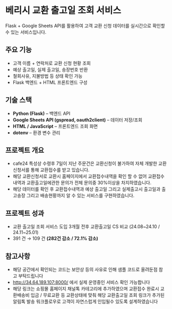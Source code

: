 # 베리시 교환 출고일 조회 서비스

Flask + Google Sheets API를 활용하여 고객 교환 신청 데이터를 실시간으로 확인할 수 있는 서비스입니다.  

## 주요 기능
- 고객 이름 + 연락처로 교환 신청 현황 조회
- 예상 출고일, 실제 출고일, 송장번호 반환
- 철회사유, 지불방법 등 상태 확인 가능
- Flask 백엔드 + HTML 프론트엔드 구성

## 기술 스택
- **Python (Flask)** – 백엔드 API
- **Google Sheets API (gspread, oauth2client)** – 데이터 저장/조회
- **HTML / JavaScript** – 프론트엔드 조회 화면
- **dotenv** – 환경 변수 관리

##  프로젝트 개요
- cafe24 특성상 수령후 7일이 지난 주문건은 교환신청이 불가하여 자체 개발한 교환신청서를 통해 교환접수를 받고 있습니다.
- 해당 교환신청서로 교환시 홈페이지에서 교환접수내역을 확인 할 수 없어 교환접수내역과 교환출고일에관한 문의가 전체 문의중 30%이상을 차지하였습니다.
- 해당 데이터를 확인 후 교환접수내역과 예상 출고일 그리고 실제출고시 출고일과 출고송장 그리고 배송현황까지 알 수 있는 서비스를 구현하였습니다.

## 프로젝트 성과
- 교환 출고일 조회 서비스 도입 3개월 전후 교환출고일 CS 비교 (24.08~24.10 / 24.11~25.01)
- 391 건 → 109 건 **(282건 감소 / 72.1% 감소)**

## 참고사항
- 해당 공간에서 확인되는 코드는 보안상 등의 사유로 인해 샘플 코드로 올려둔점 참고 부탁드립니다
- http://34.64.189.107:8000/  에서 실제 운영중인 서비스 확인 가능합니다
- 해당 링크는 쇼핑몰 홈페이지 채널톡 카테고리에 추가하였으며 교환접수 완료시 교환배송비 입금 / 무료교환 등 교환상태에 맞춰 해당 교환출고일 조회 링크가 추가된 알림톡 발송 워크플로우로 고객이 자연스럽게 인입될수 있도록 설계하였습니다
